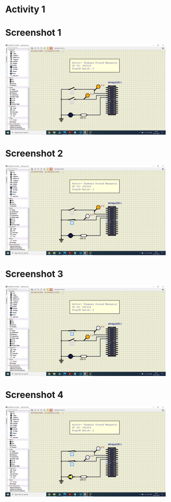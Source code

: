 # Activity 1

# Screenshot 1
![off_off](https://github.com/tanmaya191/Embedded_LTTS/blob/master/simulation/off_off.png)

# Screenshot 2
![off_on](https://github.com/tanmaya191/Embedded_LTTS/blob/master/simulation/off_on.png)

# Screenshot 3
![on_off](https://github.com/tanmaya191/Embedded_LTTS/blob/master/simulation/on_off.png)

# Screenshot 4
![on_on](https://github.com/tanmaya191/Embedded_LTTS/blob/master/simulation/on_on.png)